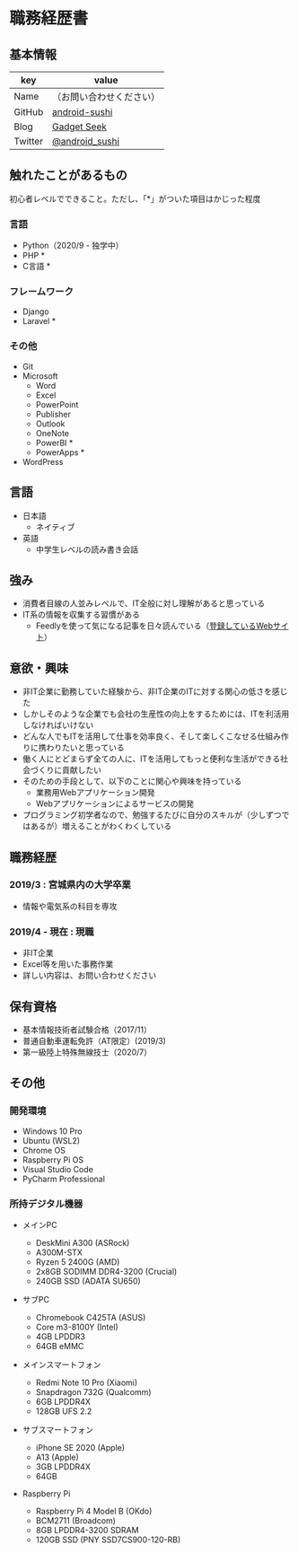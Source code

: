 # 職務経歴書

## 基本情報
|key|value|
|---|-----|
|Name|（お問い合わせください）|
|GitHub|[android-sushi](https://github.com/android-sushi)
|Blog|[Gadget Seek](https://www.gadget-seek.com/)|
|Twitter|[@android_sushi](https://twitter.com/android_sushi)

## 触れたことがあるもの
初心者レベルでできること。ただし、「*」がついた項目はかじった程度
### 言語
- Python（2020/9 - 独学中）
- PHP *
- C言語 *

### フレームワーク
- Django
- Laravel *

### その他
- Git
- Microsoft
    - Word
    - Excel
    - PowerPoint
    - Publisher
    - Outlook
    - OneNote
    - PowerBI *
    - PowerApps *
- WordPress

## 言語
- 日本語
    - ネイティブ
- 英語
    - 中学生レベルの読み書き会話
    
## 強み
- 消費者目線の人並みレベルで、IT全般に対し理解があると思っている
- IT系の情報を収集する習慣がある
    - Feedlyを使って気になる記事を日々読んでいる（[登録しているWebサイト](https://github.com/android-sushi/my-feedly-sources)）

## 意欲・興味
- 非IT企業に勤務していた経験から、非IT企業のITに対する関心の低さを感じた
- しかしそのような企業でも会社の生産性の向上をするためには、ITを利活用しなければいけない
- どんな人でもITを活用して仕事を効率良く、そして楽しくこなせる仕組み作りに携わりたいと思っている
- 働く人にとどまらず全ての人に、ITを活用してもっと便利な生活ができる社会づくりに貢献したい
- そのための手段として、以下のことに関心や興味を持っている
    - 業務用Webアプリケーション開発
    - Webアプリケーションによるサービスの開発
- プログラミング初学者なので、勉強するたびに自分のスキルが（少しずつではあるが）増えることがわくわくしている

## 職務経歴
### 2019/3 : 宮城県内の大学卒業
- 情報や電気系の科目を専攻

### 2019/4 - 現在 : 現職
- 非IT企業
- Excel等を用いた事務作業
- 詳しい内容は、お問い合わせください

## 保有資格
- 基本情報技術者試験合格（2017/11）
- 普通自動車運転免許（AT限定）(2019/3)
- 第一級陸上特殊無線技士（2020/7）

## その他
### 開発環境
- Windows 10 Pro
- Ubuntu (WSL2)
- Chrome OS
- Raspberry Pi OS
- Visual Studio Code
- PyCharm Professional

### 所持デジタル機器
- メインPC
    - DeskMini A300 (ASRock)
    - A300M-STX
    - Ryzen 5 2400G (AMD)
    - 2x8GB SODIMM DDR4-3200 (Crucial)
    - 240GB SSD (ADATA SU650)

- サブPC
    - Chromebook C425TA (ASUS)
    - Core m3-8100Y (Intel)
    - 4GB LPDDR3
    - 64GB eMMC

- メインスマートフォン
    - Redmi Note 10 Pro (Xiaomi)
    - Snapdragon 732G (Qualcomm)
    - 6GB LPDDR4X
    - 128GB UFS 2.2

- サブスマートフォン
    - iPhone SE 2020 (Apple)
    - A13 (Apple)
    - 3GB LPDDR4X
    - 64GB

- Raspberry Pi
    - Raspberry Pi 4 Model B (OKdo)
    - BCM2711 (Broadcom)
    - 8GB LPDDR4-3200 SDRAM
    - 120GB SSD (PNY SSD7CS900-120-RB)
